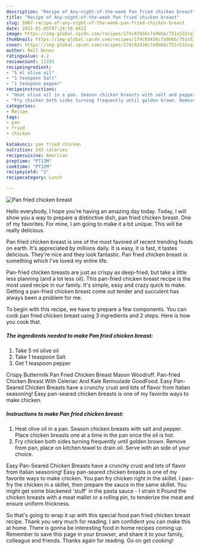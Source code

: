 ```yaml
---
description: "Recipe of Any-night-of-the-week Pan fried chicken breast"
title: "Recipe of Any-night-of-the-week Pan fried chicken breast"
slug: 5907-recipe-of-any-night-of-the-week-pan-fried-chicken-breast
date: 2021-01-05T07:24:56.661Z
image: https://img-global.cpcdn.com/recipes/174c03436c7a9bbb/751x532cq70/pan-fried-chicken-breast-recipe-main-photo.jpg
thumbnail: https://img-global.cpcdn.com/recipes/174c03436c7a9bbb/751x532cq70/pan-fried-chicken-breast-recipe-main-photo.jpg
cover: https://img-global.cpcdn.com/recipes/174c03436c7a9bbb/751x532cq70/pan-fried-chicken-breast-recipe-main-photo.jpg
author: Nell Nunez
ratingvalue: 4.2
reviewcount: 11193
recipeingredient:
- "5 ml olive oil"
- "1 teaspoon Salt"
- "1 teaspoon pepper"
recipeinstructions:
- "Heat olive oil in a pan. Season chicken breasts with salt and pepper. Place chicken breasts one at a time in the pan once the oil is hot."
- "Fry chicken both sides turning frequently until golden brown. Remove from pan, place on kitchen towel to drain oil. Serve with an side of your choice."
categories:
- Recipe
tags:
- pan
- fried
- chicken

katakunci: pan fried chicken 
nutrition: 243 calories
recipecuisine: American
preptime: "PT13M"
cooktime: "PT32M"
recipeyield: "2"
recipecategory: Lunch

---
```



![Pan fried chicken breast](https://img-global.cpcdn.com/recipes/174c03436c7a9bbb/751x532cq70/pan-fried-chicken-breast-recipe-main-photo.jpg)

Hello everybody, I hope you're having an amazing day today. Today, I will show you a way to prepare a distinctive dish, pan fried chicken breast. One of my favorites. For mine, I am going to make it a bit unique. This will be really delicious.

Pan fried chicken breast is one of the most favored of recent trending foods on earth. It's appreciated by millions daily. It is easy, it is fast, it tastes delicious. They're nice and they look fantastic. Pan fried chicken breast is something which I've loved my entire life.

Pan-fried chicken breasts are just as crispy as deep-fried, but take a little less planning (and a lot less oil). This pan-fried chicken breast recipe is the most used recipe in our family. It&#39;s simple, easy and crazy quick to make. Getting a pan-fried chicken breast come out tender and succulent has always been a problem for me.


To begin with this recipe, we have to prepare a few components. You can cook pan fried chicken breast using 3 ingredients and 2 steps. Here is how you cook that.

<!--inarticleads1-->

##### The ingredients needed to make Pan fried chicken breast:

1. Take 5 ml olive oil
1. Take 1 teaspoon Salt
1. Get 1 teaspoon pepper


Crispy Buttermilk Pan Fried Chicken Breast Mason Woodruff. Pan-fried Chicken Breast With Celeriac And Kale Remoulade GoodFood. Easy Pan-Seared Chicken Breasts have a crunchy crust and lots of flavor from Italian seasoning! Easy pan-seared chicken breasts is one of my favorite ways to make chicken. 

<!--inarticleads2-->

##### Instructions to make Pan fried chicken breast:

1. Heat olive oil in a pan. Season chicken breasts with salt and pepper. Place chicken breasts one at a time in the pan once the oil is hot.
1. Fry chicken both sides turning frequently until golden brown. Remove from pan, place on kitchen towel to drain oil. Serve with an side of your choice.


Easy Pan-Seared Chicken Breasts have a crunchy crust and lots of flavor from Italian seasoning! Easy pan-seared chicken breasts is one of my favorite ways to make chicken. You pan fry chicken right in the skillet. I pan-fry the chicken in a skillet, then prepare the sauce in the same skillet. You might get some blackened &#39;stuff&#39; in the pasta sauce - I strain it Pound the chicken breasts with a meat mallet or a rolling pin, to tenderize the meat and ensure uniform thickness. 

So that's going to wrap it up with this special food pan fried chicken breast recipe. Thank you very much for reading. I am confident you can make this at home. There is gonna be interesting food in home recipes coming up. Remember to save this page in your browser, and share it to your family, colleague and friends. Thanks again for reading. Go on get cooking!
